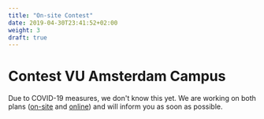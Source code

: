 ```yaml
---
title: "On-site Contest"
date: 2019-04-30T23:41:52+02:00
weight: 3
draft: true
---
```


# Contest VU Amsterdam Campus

Due to COVID-19 measures, we don't know this yet. We are working on both plans ([on-site](../contest_offline) and [online](../contest_online)) and will inform you as soon as possible.
